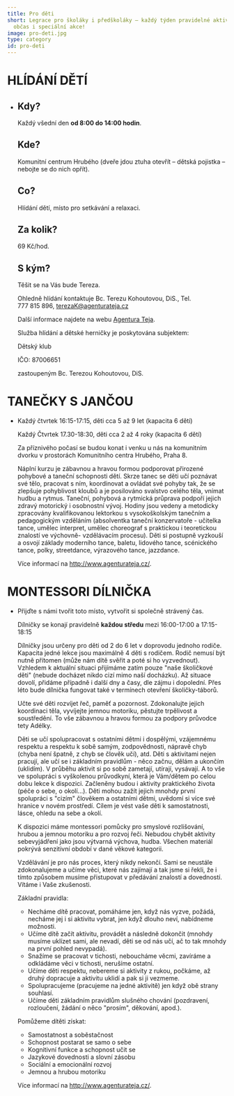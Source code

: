 ```yaml
---
title: Pro děti
short: Legrace pro školáky i předškoláky – každý týden pravidelné aktivity,
  občas i speciální akce!
image: pro-deti.jpg
type: category
id: pro-deti
---
```

# HLÍDÁNÍ DĚTÍ

* ## Kdy?

  Každý všední den **od 8:00 do 14:00 hodin**.

  ## Kde?

  Komunitní centrum Hrubého (dveře jdou ztuha otevřít – dětská pojistka – nebojte se do nich opřít).

  ## Co?

  Hlídání dětí, místo pro setkávání a relaxaci.

  ## Za kolik?

  69 Kč/hod.

  ## S kým?

  Těšit se na Vás bude Tereza.

  Ohledně hlídání kontaktuje Bc. Terezu Kohoutovou, DiS., Tel. 777 815 896, [terezaK@agenturateja.cz](mailto:terezaK@agenturateja.cz)

  Další informace najdete na webu [Agentura Teja](http://www.agenturateja.cz).

  Služba hlídání a dětské herničky je poskytována subjektem:

  Dětský klub

  IČO: 87006651

  zastoupeným Bc. Terezou Kohoutovou, DiS.

# TANEČKY S JANČOU

* Každý čtvrtek 16:15-17:15, děti cca 5 až 9 let (kapacita 6 dětí)

  Každý Čtvrtek 17.30-18:30, děti cca 2 až 4 roky (kapacita 6 dětí)

  Za příznivého počasí se budou konat i venku u nás na komunitním dvorku v prostorách Komunitního centra Hrubého, Praha 8.

  Náplní kurzu je zábavnou a hravou formou podporovat přirozené pohybové a taneční schopnosti dětí. Skrze tanec se děti učí poznávat své tělo, pracovat s ním, koordinovat a ovládat své pohyby tak, že se zlepšuje pohyblivost kloubů a je posilováno svalstvo celého těla, vnímat hudbu a rytmus. Taneční, pohybová a rytmická průprava podpoří jejich zdravý motorický i osobnostní vývoj. Hodiny jsou vedeny a metodicky zpracovány kvalifikovanou lektorkou s vysokoškolským tanečním a pedagogickým vzděláním (absolventka taneční konzervatoře - učitelka tance, umělec interpret, umělec choreograf s praktickou i teoretickou znalostí ve výchovně- vzdělávacím procesu). Děti si postupně vyzkouší a osvojí základy moderního tance, baletu, lidového tance, scénického tance, polky, streetdance, výrazového tance, jazzdance.

  Více informací na <http://www.agenturateja.cz/>.

# MONTESSORI DÍLNIČKA

* Přijďte s námi tvořit toto místo, vytvořit si společně strávený čas.

  Dílničky se konají pravidelně **každou středu** mezi 16:00-17:00 a 17:15-18:15

  Dílničky jsou určeny pro děti od 2 do 6 let v doprovodu jednoho rodiče. Kapacita jedné lekce jsou maximálně 4 děti s rodičem. Rodič nemusí být nutně přítomen (může nám dítě svěřit a poté si ho vyzvednout). Vzhledem k aktuální situaci přijímáme zatím pouze "naše školičkové děti" (nebude docházet nikdo cizí mimo naší docházku). Až situace dovolí, přidáme případně i další dny a časy, dle zájmu i dopolední. Přes léto bude dílnička fungovat také v termínech otevření školičky-táborů.

  Učte své děti rozvíjet řeč, paměť a pozornost. Zdokonalujte jejich koordinaci těla, vyvíjejte jemnou motoriku, pěstujte trpělivost a soustředění. To vše zábavnou a hravou formou za podpory průvodce tety Adélky.

  Děti se učí spolupracovat s ostatními dětmi i dospělými, vzájemnému respektu a respektu k sobě samým, zodpovědnosti, nápravě chyb (chyba není špatně, z chyb se člověk učí), atd. Děti s aktivitami nejen pracují, ale učí se i základním pravidlům - něco začnu, dělám a ukončím (uklidím). V průběhu aktivit si po sobě zametají, utírají, vysávají. A to vše ve spolupráci s vyškolenou průvodkyní, která je Vám/dětem po celou dobu lekce k dispozici. Začleněny budou i aktivity praktického života (péče o sebe, o okolí...). Děti mohou zažít jejich mnohdy první spolupráci s "cizím" člověkem a ostatními dětmi, uvědomí si více své hranice v novém prostředí. Cílem je vést vaše děti k samostatnosti, lásce, ohledu na sebe a okolí.

  K dispozici máme montessori pomůcky pro smyslové rozlišování, hrubou a jemnou motoriku a pro rozvoj řeči. Nebudou chybět aktivity sebevyjádření jako jsou výtvarná výchova, hudba. Všechen materiál pokrývá senzitivní období v dané věkové kategorii.

  Vzdělávání je pro nás proces, který nikdy nekončí. Sami se neustále zdokonalujeme a učíme věci, které nás zajímají a tak jsme si řekli, že i tímto způsobem musíme přistupovat v předávání znalostí a dovedností. Vítáme i Vaše zkušenosti.

  Základní pravidla:

  * Necháme dítě pracovat, pomáháme jen, když nás vyzve, požádá, necháme jej i si aktivitu vybrat, jen když dlouho neví, nabídneme možnosti.
  * Učíme dítě začít aktivitu, provádět a následně dokončit (mnohdy musíme uklízet sami, ale nevadí, děti se od nás učí, ač to tak mnohdy na první pohled nevypadá).
  * Snažíme se pracovat v tichosti, neboucháme věcmi, zavíráme a odkládáme věci v tichosti, nerušíme ostatní.
  * Učíme děti respektu, nebereme si aktivity z rukou, počkáme, až druhý dopracuje a aktivitu uklidí a pak si ji vezmeme.
  * Spolupracujeme (pracujeme na jedné aktivitě) jen když obě strany souhlasí.
  * Učíme děti základním pravidlům slušného chování (pozdravení, rozloučení, žádání o něco "prosím", děkování, apod.).

  Pomůžeme dítěti získat:

  * Samostatnost a soběstačnost
  * Schopnost postarat se samo o sebe
  * Kognitivní funkce a schopnost učit se
  * Jazykové dovednosti a slovní zásobu
  * Sociální a emocionální rozvoj
  * Jemnou a hrubou motoriku

  Více informací na <http://www.agenturateja.cz/>.